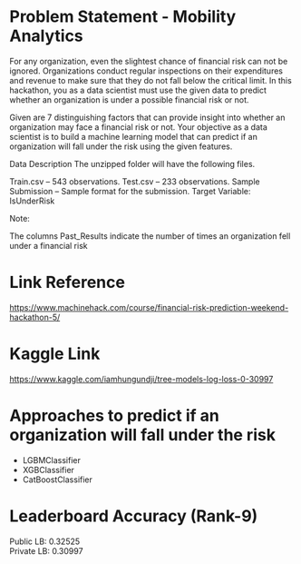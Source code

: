 # Problem Statement - Mobility Analytics
For any organization, even the slightest chance of financial risk can not be ignored. Organizations conduct regular inspections on their expenditures and revenue to make sure that they do not fall below the critical limit. In this hackathon, you as a data scientist must use the given data to predict whether an organization is under a possible financial risk or not.

Given are 7 distinguishing factors that can provide insight into whether an organization may face a financial risk or not. Your objective as a data scientist is to build a machine learning model that can predict if an organization will fall under the risk using the given features.

Data Description
The unzipped folder will have the following files.

Train.csv – 543 observations.
Test.csv – 233 observations.
Sample Submission – Sample format for the submission.
Target Variable: IsUnderRisk

Note:

The columns Past_Results indicate the number of times an organization fell under a financial risk

# Link Reference
https://www.machinehack.com/course/financial-risk-prediction-weekend-hackathon-5/

# Kaggle Link
https://www.kaggle.com/iamhungundji/tree-models-log-loss-0-30997

# Approaches to predict if an organization will fall under the risk
* LGBMClassifier
* XGBClassifier
* CatBoostClassifier

# Leaderboard Accuracy (Rank-9)
Public LB: 0.32525 <br/>
Private LB: 0.30997